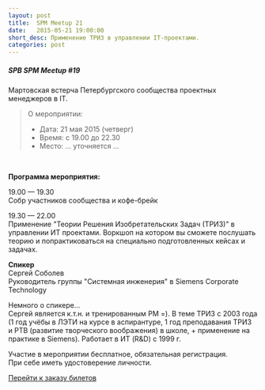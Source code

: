 ```yaml
---
layout: post
title:  SPM Meetup 21
date:   2015-05-21 19:00:00
short_desc: Применение ТРИЗ в управлении IT-проектами.
categories: post
---
```


<h5>SPB SPM Meetup #19</h5>
Мартовская встерча Петербургского сообщества проектных менеджеров в IT.

<blockquote>
	О мероприятии:
	<ul>
		<li>Дата: 21 мая 2015 (четверг)</li>
		<li>Время: с 19.00 до 22.30</li>
		<li>Место: ... уточняется ...</li>
	</ul>
</blockquote>
<br>

<strong>Программа мероприятия:</strong>

19.00 — 19.30<br>
Собр участников сообщества и кофе-брейк

19.30 — 22.00<br>
Применение "Теории Решения Изобретательских Задач (ТРИЗ)" в управлении ИТ проектами.
Воркшоп на котором вы сможете послушать теорию и попрактиковаться на специально подготовленных кейсах и задачах.

<strong>Спикер</strong><br>
Сергей Соболев<br>
Руководитель группы  "Системная инженерия" 
в Siemens Corporate Technology

Немного о спикере...<br>
Сергей является к.т.н. и тренированным PM =). 
В теме ТРИЗ с 2003 года (1 год учёбы в ЛЭТИ на курсе в аспирантуре, 1 год преподавания ТРИЗ и РТВ (развитие творческого воображения) в школе, + применение на практике в Siemens).
Работает в ИТ (R&D) с 1999 г.


Участие в мероприятии бесплатное, обязательная регистрация.
<br>При себе иметь удостоверение личности.
<br>
<div class="card">
	<a href="https://piter-united.timepad.ru/event/206392/" data-twf-placeholder="yes">Перейти к заказу билетов</a><script type="text/javascript" defer="defer" charset="UTF-8" data-timepad-customized="2669" data-twf2s-event--id="206392" data-timepad-widget-v2="event_register" src="https://timepad.ru/js/tpwf/loader/min/loader.js"></script>
</div>